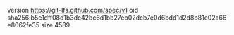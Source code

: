 version https://git-lfs.github.com/spec/v1
oid sha256:b5e1dff08d1b3dc42bc6d1bb27eb02dcb7e0d6bdd1d2d8b81e02a66e8062fe35
size 4589
